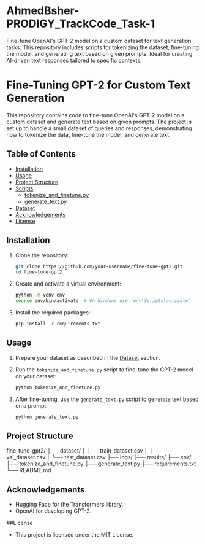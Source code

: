 # AhmedBsher-PRODIGY_TrackCode_Task-1
Fine-tune OpenAI's GPT-2 model on a custom dataset for text generation tasks. This repository includes scripts for tokenizing the dataset, fine-tuning the model, and generating text based on given prompts. Ideal for creating AI-driven text responses tailored to specific contexts.


# Fine-Tuning GPT-2 for Custom Text Generation

This repository contains code to fine-tune OpenAI's GPT-2 model on a custom dataset and generate text based on given prompts. The project is set up to handle a small dataset of queries and responses, demonstrating how to tokenize the data, fine-tune the model, and generate text.


## Table of Contents
- [Installation](#installation)
- [Usage](#usage)
- [Project Structure](#project-structure)
- [Scripts](#scripts)
  - [tokenize_and_finetune.py](#tokenize_and_finetunepy)
  - [generate_text.py](#generate_textpy)
- [Dataset](#dataset)
- [Acknowledgements](#acknowledgements)
- [License](#license)


## Installation

1. Clone the repository:
    ```sh
    git clone https://github.com/your-username/fine-tune-gpt2.git
    cd fine-tune-gpt2
    ```

2. Create and activate a virtual environment:
    ```sh
    python -m venv env
    source env/bin/activate  # On Windows use `env\Scripts\activate`
    ```

3. Install the required packages:
    ```sh
    pip install -r requirements.txt
    ```


## Usage

1. Prepare your dataset as described in the [Dataset](#dataset) section.

2. Run the `tokenize_and_finetune.py` script to fine-tune the GPT-2 model on your dataset:
    ```sh
    python tokenize_and_finetune.py
    ```

3. After fine-tuning, use the `generate_text.py` script to generate text based on a prompt:
    ```sh
    python generate_text.py
    ```


## Project Structure

fine-tune-gpt2/
├── dataset/
│ ├── train_dataset.csv
│ ├── val_dataset.csv
│ └── test_dataset.csv
├── logs/
├── results/
├── env/
├── tokenize_and_finetune.py
├── generate_text.py
├── requirements.txt
└── README.md


## Acknowledgements

- Hugging Face for the Transformers library.
- OpenAI for developing GPT-2.

##License
- This project is licensed under the MIT License.

